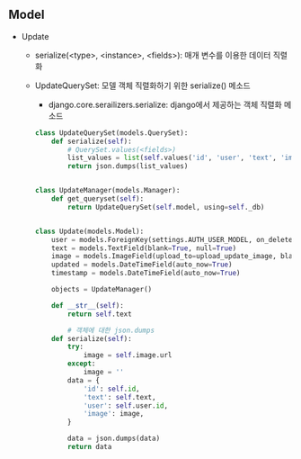 ## Model

- Update

  - serialize(\<type>, \<instance>, \<fields>): 매개 변수를 이용한 데이터 직렬화

  - UpdateQuerySet: 모델 객체 직렬화하기 위한 serialize() 메소드

    - django.core.serailizers.serialize: django에서 제공하는 객체 직렬화 메소드

    ```python
    class UpdateQuerySet(models.QuerySet):
        def serialize(self):
            # QuerySet.values(<fields>)
            list_values = list(self.values('id', 'user', 'text', 'image'))
            return json.dumps(list_values)
    
    
    class UpdateManager(models.Manager):
        def get_queryset(self):
            return UpdateQuerySet(self.model, using=self._db)
    
    
    class Update(models.Model):
        user = models.ForeignKey(settings.AUTH_USER_MODEL, on_delete=models.CASCADE)
        text = models.TextField(blank=True, null=True)
        image = models.ImageField(upload_to=upload_update_image, blank=True, null=True)
        updated = models.DateTimeField(auto_now=True)
        timestamp = models.DateTimeField(auto_now=True)
    
        objects = UpdateManager()
    
        def __str__(self):
            return self.text
    
    		# 객체에 대한 json.dumps
        def serialize(self):
            try:
                image = self.image.url
            except:
                image = ''
            data = {
                'id': self.id,
                'text': self.text,
                'user': self.user.id,
                'image': image,
            }
    
            data = json.dumps(data)
            return data
    ```
